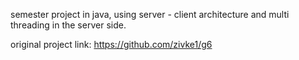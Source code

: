 semester project in java,
using server - client architecture and multi threading in the server side.

original project link: https://github.com/zivke1/g6
